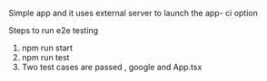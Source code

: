 Simple app and it uses external server to launch the app- ci option

Steps to run e2e testing
1. npm run start
2. npm run test 
3. Two test cases are passed , google and App.tsx
